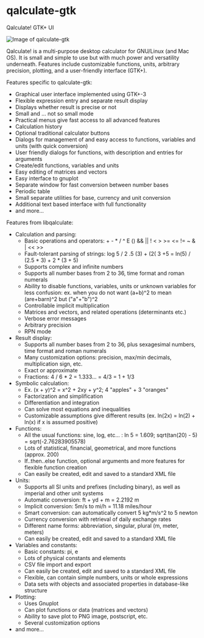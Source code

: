 # qalculate-gtk
Qalculate! GTK+ UI

![Image of qalculate-gtk](http://qalculate.github.io/images/qalculate-history.png)

Qalculate! is a multi-purpose desktop calculator for GNU/Linux (and Mac OS). It is small and simple to use but with much power and versatility underneath. Features include customizable functions, units, arbitrary precision, plotting, and a user-friendly interface (GTK+).

Features specific to qalculate-gtk:
* Graphical user interface implemented using GTK+-3
* Flexible expression entry and separate result display
* Displays whether result is precise or not
* Small and ... not so small mode
* Practical menus give fast access to all advanced features
* Calculation history
* Optional traditional calculator buttons
* Dialogs for management of and easy access to functions, variables and units (with quick conversion)
* User friendly dialogs for functions, with description and entries for arguments
* Create/edit functions, variables and units
* Easy editing of matrices and vectors
* Easy interface to gnuplot
* Separate window for fast conversion between number bases
* Periodic table
* Small separate utilities for base, currency and unit conversion
* Additional text based interface with full functionality
* and more...


Features from libqalculate:

* Calculation and parsing:
   * Basic operations and operators: + - * / ^ E () && || ! < > >= <= != ~ & | << >>
   * Fault-tolerant parsing of strings: log 5 / 2 .5 (3) + (2( 3 +5 = ln(5) / (2.5 * 3) + 2 * (3 + 5)
   * Supports complex and infinite numbers
   * Supports all number bases from 2 to 36, time format and roman numerals
   * Ability to disable functions, variables, units or unknown variables for less confusion: ex. when you do not want (a+b)^2 to mean (are+barn)^2 but ("a"+"b")^2
   * Controllable implicit multiplication
   * Matrices and vectors, and related operations (determinants etc.)
   * Verbose error messages
   * Arbitrary precision
   * RPN mode
* Result display:
   * Supports all number bases from 2 to 36, plus sexagesimal numbers, time format and roman numerals
   * Many customization options: precision, max/min decimals, multiplication sign, etc.
   * Exact or approximate
   * Fractions: 4 / 6 * 2 = 1.333... = 4/3 = 1 + 1/3
* Symbolic calculation:
   * Ex. (x + y)^2 = x^2 + 2xy + y^2; 4 "apples" + 3 "oranges"
   * Factorization and simplification
   * Differentiation and integration
   * Can solve most equations and inequalities
   * Customizable assumptions give different results (ex. ln(2x) = ln(2) + ln(x) if x is assumed positive)
* Functions:
   * All the usual functions: sine, log, etc... : ln 5 = 1.609; sqrt(tan(20) - 5) = sqrt(-2.76283905578)
   * Lots of statistical, financial, geometrical, and more functions (approx. 200)
   * If..then..else function, optional arguments and more features for flexible function creation
   * Can easily be created, edit and saved to a standard XML file
* Units:
   * Supports all SI units and prefixes (including binary), as well as imperial and other unit systems
   * Automatic conversion: ft + yd + m = 2.2192 m
   * Implicit conversion: 5m/s to mi/h = 11.18 miles/hour
   * Smart conversion: can automatically convert 5 kg*m/s^2 to 5 newton
   * Currency conversion with retrieval of daily exchange rates
   * Different name forms: abbreviation, singular, plural (m, meter, meters)
   * Can easily be created, edit and saved to a standard XML file
* Variables and constants:
   * Basic constants: pi, e
   * Lots of physical constants and elements
   * CSV file import and export
   * Can easily be created, edit and saved to a standard XML file
   * Flexible, can contain simple numbers, units or whole expressions
   * Data sets with objects and associated properties in database-like structure
* Plotting:
   * Uses Gnuplot
   * Can plot functions or data (matrices and vectors)
   * Ability to save plot to PNG image, postscript, etc.
   * Several customization options
* and more...
